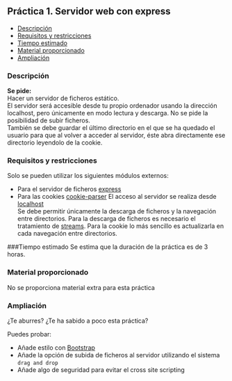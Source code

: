 ## Práctica 1. Servidor web con express

- [Descripción](#descripcion)
- [Requisitos y restricciones](#requisitos-y-restricciones)
- [Tiempo estimado](#tiempo-estimado)
- [Material proporcionado](#material-proporcionado)
- [Ampliación](#ampliacion)

### Descripción
**Se pide:**  
Hacer un servidor de ficheros estático.    
El servidor será accesible desde tu propio ordenador usando la dirección localhost, pero únicamente en modo lectura y descarga. No se pide la posibilidad de subir ficheros.  
También se debe guardar el último directorio en el que se ha quedado el usuario para que al volver a acceder al servidor, éste abra directamente ese directorio leyendolo de la cookie.

### Requisitos y restricciones
Solo se pueden utilizar los siguientes módulos externos:
- Para el servidor de ficheros [express](https://www.npmjs.com/package/express)
- Para las cookies [cookie-parser](https://www.npmjs.com/package/cookie-parser)
El acceso al servidor se realiza desde [localhost](http://localhost:8080)    
Se debe permitir únicamente la descarga de ficheros y la navegación entre directorios. Para la descarga de ficheros es necesario el tratamiento de [streams](https://nodejs.org/dist/latest-v6.x/docs/api/stream.html).
Para la cookie lo más sencillo es actualizarla en cada navegación entre directorios.

###Tiempo estimado
Se estima que la duración de la práctica es de 3 horas.

### Material proporcionado
No se proporciona material extra para esta práctica

### Ampliación
¿Te aburres? ¿Te ha sabido a poco esta práctica?  

Puedes probar:
- Añade estilo con [Bootstrap](http://getbootstrap.com/)
- Añade la opción de subida de ficheros al servidor utilizando el sistema ```drag and drop```
- Añade algo de seguridad para evitar el cross site scripting

